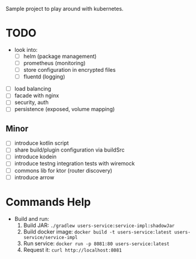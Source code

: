 Sample project to play around with kubernetes.

# TODO

* look into:
  * [ ] helm (package management)
  * [ ] prometheus (monitoring)
  * [ ] store configuration in encrypted files
  * [ ] fluentd (logging)
* [ ] load balancing
* [ ] facade with nginx
* [ ] security, auth
* [ ] persistence (exposed, volume mapping)

## Minor

* [ ] introduce kotlin script
* [ ] share build/plugin configuration via buildSrc
* [ ] introduce kodein
* [ ] introduce testng integration tests with wiremock
* [ ] commons lib for ktor (router discovery)
* [ ] introduce arrow

# Commands Help

* Build and run:
  1. Build JAR: `./gradlew users-service:service-impl:shadowJar`
  1. Build docker image: `docker build -t users-service:latest users-service/service-impl`
  1. Run service: `docker run -p 8081:80 users-service:latest`
  1. Request it: `curl http://localhost:8081`
